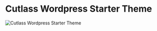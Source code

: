 # Cutlass Wordpress Starter Theme

![Cutlass Wordpress Starter Theme](https://github.com/zach-adams/cutlass-wp-theme/blob/master/screenshot.png "Cutlass Wordpress Starter Theme")